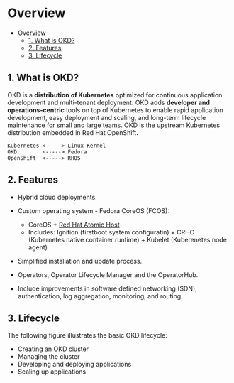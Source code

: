 # Overview

- [Overview](#overview)
  - [1. What is OKD?](#1-what-is-okd)
  - [2. Features](#2-features)
  - [3. Lifecycle](#3-lifecycle)

## 1. What is OKD?

OKD is a **distribution of Kubernetes** optimized for continuous application development and multi-tenant deployment. OKD adds **developer and operations-centric** tools on top of Kubernetes to enable rapid application development, easy deployment and scaling, and long-term lifecycle maintenance for small and large teams. OKD is the upstream Kubernetes distribution embedded in Red Hat OpenShift.

```
Kubernetes <-----> Linux Kernel
OKD        <-----> Fedora
OpenShift  <-----> RHOS
```

## 2. Features

- Hybrid cloud deployments.
- Custom operating system - Fedora CoreOS (FCOS):
  - CoreOS + [Red Hat Atomic Host](https://access.redhat.com/documentation/en-us/red_hat_enterprise_linux_atomic_host/7/html/installation_and_configuration_guide/introduction_to_atomic_host)
  - Includes: Ignition (firstboot system configuratin) + CRI-O (Kubernetes native container runtime) + Kubelet (Kuberenetes node agent)

- Simplified installation and update process.
- Operators, Operator Lifecycle Manager and the OperatorHub.
- Include improvements in software defined networking (SDN), authentication, log aggregation, monitoring, and routing.

## 3. Lifecycle

The following figure illustrates the basic OKD lifecycle:

- Creating an OKD cluster
- Managing the cluster
- Developing and deploying applications
- Scaling up applications
